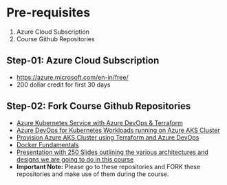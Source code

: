 # Pre-requisites
1. Azure Cloud Subscription
2. Course Github Repositories

## Step-01: Azure Cloud Subscription
- https://azure.microsoft.com/en-in/free/
- 200 dollar credit for first 30 days

## Step-02: Fork Course Github Repositories
- [Azure Kubernetes Service with Azure DevOps & Terraform](https://github.com/stacksimplify/azure-aks-kubernetes-masterclass)
- [Azure DevOps for Kubernetes Workloads running on Azure AKS Cluster](https://github.com/stacksimplify/azure-devops-github-acr-aks-app1)
- [Provision Azure AKS Cluster using Terraform and Azure DevOps](https://github.com/stacksimplify/azure-devops-aks-kubernetes-terraform-pipeline)
- [Docker Fundamentals](https://github.com/stacksimplify/docker-fundamentals)
- [Presentation with 250 Slides outlining the various architectures and designs we are going to do in this course](https://github.com/stacksimplify/azure-aks-kubernetes-masterclass/ppt-presentation)
- **Important Note:** Please go to these repositories and FORK these repositories and make use of them during the course.
